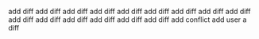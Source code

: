 add diff
add diff
add diff
add diff
add diff
add diff
add diff
add diff
add diff
add diff
add diff
add diff
add diff
add diff
add diff
add conflict
add user a diff